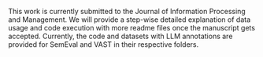 This work is currently submitted to the Journal of Information Processing and Management. 
We will provide a step-wise detailed explanation of data usage and code execution with more readme files once the manuscript gets accepted.
Currently, the code and datasets with LLM annotations are provided for SemEval and VAST in their respective folders.
 

